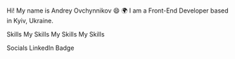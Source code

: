 Hi! My name is Andrey Ovchynnikov 😄
🌍  I am a Front-End Developer based in Kyiv, Ukraine.

Skills
My Skills       My Skills       My Skills

Socials
LinkedIn Badge
